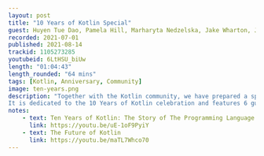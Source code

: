 ```yaml
---
layout: post
title: "10 Years of Kotlin Special"
guest: Huyen Tue Dao, Pamela Hill, Marharyta Nedzelska, Jake Wharton, Justin Lee, Brent Watson
recorded: 2021-07-01
published: 2021-08-14
trackid: 1105273285
youtubeid: 6LtHSU_biUw
length: "01:04:43"
length_rounded: "64 mins"
tags: [Kotlin, Anniversary, Community]
image: ten-years.png 
description: "Together with the Kotlin community, we have prepared a special episode of the Talking Kotlin podcast! 
It is dedicated to the 10 Years of Kotlin celebration and features 6 guests talking about their journeys with the language."
notes:
    - text: Ten Years of Kotlin: The Story of The Programming Language
      link: https://youtu.be/uE-1oF9PyiY
    - text: The Future of Kotlin
      link: https://youtu.be/maTL7Whco70
---
```

